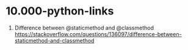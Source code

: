 # 10.000-python-links
1. Difference between @staticmethod and @classmethod
https://stackoverflow.com/questions/136097/difference-between-staticmethod-and-classmethod
